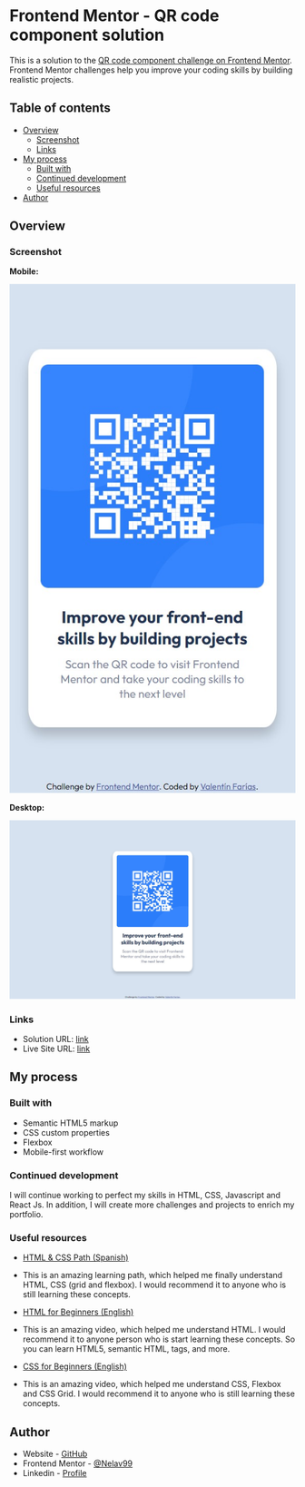 # Frontend Mentor - QR code component solution

This is a solution to the [QR code component challenge on Frontend Mentor](https://www.frontendmentor.io/challenges/qr-code-component-iux_sIO_H). Frontend Mentor challenges help you improve your coding skills by building realistic projects.

## Table of contents

- [Overview](#overview)
  - [Screenshot](#screenshot)
  - [Links](#links)
- [My process](#my-process)
  - [Built with](#built-with)
  - [Continued development](#continued-development)
  - [Useful resources](#useful-resources)
- [Author](#author)

## Overview

### Screenshot

**Mobile:**

![](./images/screenShotMobileValentinFarias.jpg)

**Desktop:**

![](./images/screenShotDesktopValentinFarias.jpg)

### Links

- Solution URL: [link](https://github.com/Nelav99/Qr-challenge-FrontEnd-Mentor.git)
- Live Site URL: [link](https://nelav99.github.io/Qr-challenge-FrontEnd-Mentor/)

## My process

### Built with

- Semantic HTML5 markup
- CSS custom properties
- Flexbox
- Mobile-first workflow

### Continued development

I will continue working to perfect my skills in HTML, CSS, Javascript and React Js. In addition, I will create more challenges and projects to enrich my portfolio.

### Useful resources

- [HTML & CSS Path (Spanish)](https://platzi.com/web-frontend/?school=_escuela_escuela-web_)
- This is an amazing learning path, which helped me finally understand HTML, CSS (grid and flexbox). I would recommend it to anyone who is still learning these concepts.

- [HTML for Beginners (English)](https://www.youtube.com/watch?v=kUMe1FH4CHE)
- This is an amazing video, which helped me understand HTML. I would recommend it to anyone person who is start learning these concepts. So you can learn HTML5, semantic HTML, tags, and more.

- [CSS for Beginners (English)](https://www.youtube.com/watch?v=OXGznpKZ_sA)
- This is an amazing video, which helped me understand CSS, Flexbox and CSS Grid. I would recommend it to anyone who is still learning these concepts.

## Author

- Website - [GitHub](https://github.com/Nelav99)
- Frontend Mentor - [@Nelav99](https://www.frontendmentor.io/profile/Nelav99)
- Linkedin - [Profile](https://www.linkedin.com/in/valent%C3%ADn-far%C3%ADas-aa0282147)
